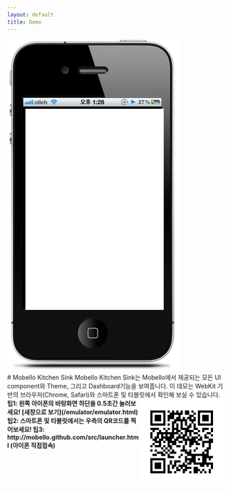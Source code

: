 ```yaml
---
layout: default
title: Demo
---
```


<div class="row">
	<div class="span6" style="position:relative">
	<img src="/attachments/4981276/5046452.png" />
	<iframe id="browser" scrolling="no" frameborder="0"	width="320px" height="464px"
										style="left: 42px; top: 161px; position: absolute;"
										src="/src/launcher.html"></iframe>
	</div>
	<div class="span6">
		# Mobello Kitchen Sink
		Mobello Kitchen Sink는 Mobello에서 제공되는 모든 UI component와 Theme, 그리고 Dashboard기능을 보여줍니다.
		이 데모는 WebKit 기반의 브라우저(Chrome, Safari)와 스마트폰 및 타블릿에서 확인해 보실 수 있습니다.
		<img src="/attachments/4981276/5668869.png" style="float:right"/>
		<div style="font-weight:bold">
			팁1: 왼쪽 아이폰의 바탕화면 하단을 0.5초간 눌러보세요! [새창으로 보기](/emulator/emulator.html) 
			팁2: 스마트폰 및 타블릿에서는 우측의 QR코드를 찍어보세요! 
			팁3: http://mobello.github.com/src/launcher.html (아이폰 직접접속)
		</div> 
	</div>
<div>